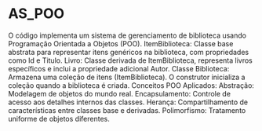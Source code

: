 # AS_POO
O código implementa um sistema de gerenciamento de biblioteca usando Programação Orientada a Objetos (POO).
ItemBiblioteca: Classe base abstrata para representar itens genéricos na biblioteca, com propriedades como Id e Titulo.
Livro: Classe derivada de ItemBiblioteca, representa livros específicos e inclui a propriedade adicional Autor.
Classe Biblioteca:
Armazena uma coleção de itens (ItemBiblioteca).
O construtor inicializa a coleção quando a biblioteca é criada.
Conceitos POO Aplicados:
Abstração: Modelagem de objetos do mundo real.
Encapsulamento: Controle de acesso aos detalhes internos das classes.
Herança: Compartilhamento de características entre classes base e derivadas.
Polimorfismo: Tratamento uniforme de objetos diferentes.
